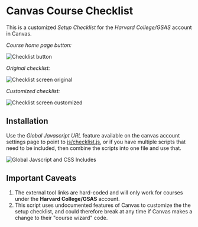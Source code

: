 # Canvas Course Checklist

This is a customized *Setup Checklist* for the *Harvard College/GSAS* account in Canvas.

*Course home page button:*

![Checklist button](http://harvard-atg.github.io/canvas-course-checklist/img/screenshot_canvas_checklist_button.png)

*Original checklist:*

![Checklist screen original](http://harvard-atg.github.io/canvas-course-checklist/img/screenshot_canvas_checklist_screen.png)

*Customized checklist:*

![Checklist screen customized](http://harvard-atg.github.io/canvas-course-checklist/img/screenshot_canvas_checklist_screen2.png)

## Installation

Use the *Global Javascript URL* feature available on the canvas account settings page to point to [js/checklist.js](http://harvard-atg.github.io/canvas-course-checklist/js/checklist.js), or if you have multiple scripts that need to be included, then combine the scripts into one file and use that.

![Global Javscript and CSS Includes](http://harvard-atg.github.io/canvas-course-checklist/img/screenshot_canvas_global_js.png)

## Important Caveats

1. The external tool links are hard-coded and will only work for courses under the **Harvard College/GSAS** account.
2. This script uses undocumented features of Canvas to customize the the setup checklist, and could therefore break at any time if Canvas makes a change to their "course wizard" code. 
